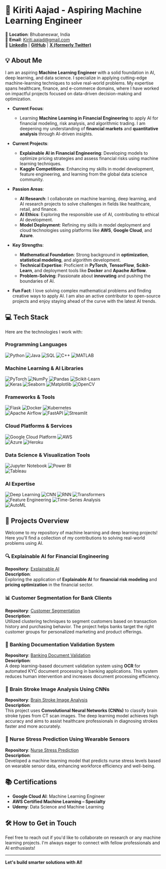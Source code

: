 # 🌟 **Kiriti Aajad - Aspiring Machine Learning Engineer**  
📍 **Location**: Bhubaneswar, India  
📧 **Email**: Kiriti.aajad@gmail.com   
🔗 **[LinkedIn](https://www.linkedin.com/in/kiriti-aajad-7894101aa/)** | **[GitHub](https://github.com/Kiritiaajd)** | **[X (formerly Twitter)](https://x.com/kiriti_aajad)**  

## 💡 **About Me**  
I am an aspiring **Machine Learning Engineer** with a solid foundation in AI, deep learning, and data science. I specialize in applying cutting-edge machine-learning techniques to solve real-world problems. My expertise spans healthcare, finance, and e-commerce domains, where I have worked on impactful projects focused on data-driven decision-making and optimization. 

- **Current Focus**:  
   - Learning **Machine Learning in Financial Engineering** to apply AI for financial modeling, risk analysis, and algorithmic trading. I am deepening my understanding of **financial markets** and **quantitative analysis** through AI-driven insights.

- **Current Projects**:  
   - **Explainable AI in Financial Engineering**: Developing models to optimize pricing strategies and assess financial risks using machine learning techniques.  
   - **Kaggle Competitions**: Enhancing my skills in model development, feature engineering, and learning from the global data science community.

- **Passion Areas**:  
   - **AI Research**: I collaborate on machine learning, deep learning, and AI research projects to solve challenges in fields like healthcare, retail, and finance.  
   - **AI Ethics**: Exploring the responsible use of AI, contributing to ethical AI development.  
   - **Model Deployment**: Refining my skills in model deployment and cloud technologies using platforms like **AWS**, **Google Cloud**, and **Azure**.

- **Key Strengths**:  
   - **Mathematical Foundation**: Strong background in **optimization**, **statistical modeling**, and algorithm development.  
   - **Technical Expertise**: Proficient in **PyTorch**, **TensorFlow**, **Scikit-Learn**, and deployment tools like **Docker** and **Apache Airflow**.  
   - **Problem-Solving**: Passionate about **innovating** and pushing the boundaries of AI.

- **Fun Fact**: I love solving complex mathematical problems and finding creative ways to apply AI. I am also an active contributor to open-source projects and enjoy staying ahead of the curve with the latest AI trends.

## 💻 **Tech Stack**  
Here are the technologies I work with:

### **Programming Languages**  
![Python](https://img.shields.io/badge/python-%2314354C.svg?style=for-the-badge&logo=python&logoColor=white) ![Java](https://img.shields.io/badge/java-%23ED8B00.svg?style=for-the-badge&logo=openjdk&logoColor=white) ![SQL](https://img.shields.io/badge/SQL-%2300707F.svg?style=for-the-badge&logo=postgresql&logoColor=white) ![C++](https://img.shields.io/badge/C++-%2300599C.svg?style=for-the-badge&logo=cplusplus&logoColor=white) ![MATLAB](https://img.shields.io/badge/MATLAB-%23E20000.svg?style=for-the-badge&logo=matlab&logoColor=white)

### **Machine Learning & AI Libraries**  
![PyTorch](https://img.shields.io/badge/PyTorch-%23EE4C2C.svg?style=for-the-badge&logo=PyTorch&logoColor=white) ![NumPy](https://img.shields.io/badge/numpy-%23013243.svg?style=for-the-badge&logo=numpy&logoColor=white) ![Pandas](https://img.shields.io/badge/pandas-%23150458.svg?style=for-the-badge&logo=pandas&logoColor=white) ![Scikit-Learn](https://img.shields.io/badge/scikit--learn-%23F7931E.svg?style=for-the-badge&logo=scikit-learn&logoColor=white)  
![Keras](https://img.shields.io/badge/Keras-%23D00000.svg?style=for-the-badge&logo=Keras&logoColor=white) ![Seaborn](https://img.shields.io/badge/Seaborn-%23000000.svg?style=for-the-badge&logo=seaborn&logoColor=white) ![Matplotlib](https://img.shields.io/badge/Matplotlib-%23E6E6E6.svg?style=for-the-badge&logo=matplotlib&logoColor=black) ![OpenCV](https://img.shields.io/badge/OpenCV-%23EE4C2C.svg?style=for-the-badge&logo=opencv&logoColor=white)

### **Frameworks & Tools**  
![Flask](https://img.shields.io/badge/Flask-%23000000.svg?style=for-the-badge&logo=flask&logoColor=white) ![Docker](https://img.shields.io/badge/Docker-%232496ED.svg?style=for-the-badge&logo=docker&logoColor=white) ![Kubernetes](https://img.shields.io/badge/Kubernetes-%233C8739.svg?style=for-the-badge&logo=kubernetes&logoColor=white)  
![Apache Airflow](https://img.shields.io/badge/Apache%20Airflow-%23696969.svg?style=for-the-badge&logo=apache-airflow&logoColor=white) ![FastAPI](https://img.shields.io/badge/FastAPI-%23FF5C5C.svg?style=for-the-badge&logo=fastapi&logoColor=white) ![Streamlit](https://img.shields.io/badge/Streamlit-%233AB0A7.svg?style=for-the-badge&logo=streamlit&logoColor=white)

### **Cloud Platforms & Services**  
![Google Cloud Platform](https://img.shields.io/badge/Google%20Cloud-%23FFCC00.svg?style=for-the-badge&logo=googlecloud&logoColor=white) ![AWS](https://img.shields.io/badge/AWS-%23FF9900.svg?style=for-the-badge&logo=amazonaws&logoColor=white)  
![Azure](https://img.shields.io/badge/Azure-%23007FFF.svg?style=for-the-badge&logo=microsoftazure&logoColor=white) ![Heroku](https://img.shields.io/badge/Heroku-%23C8C8C8.svg?style=for-the-badge&logo=heroku&logoColor=white)

### **Data Science & Visualization Tools**  
![Jupyter Notebook](https://img.shields.io/badge/Jupyter%20Notebook-%23F37626.svg?style=for-the-badge&logo=jupyter&logoColor=white) ![Power BI](https://img.shields.io/badge/Power%20BI-%23007A8A.svg?style=for-the-badge&logo=powerbi&logoColor=white)  
![Tableau](https://img.shields.io/badge/Tableau-%23E97627.svg?style=for-the-badge&logo=tableau&logoColor=white)

### **AI Expertise**  
![Deep Learning](https://img.shields.io/badge/Deep%20Learning-%23378E3D.svg?style=for-the-badge&logo=tensorflow&logoColor=white) ![CNN](https://img.shields.io/badge/CNN-%23000C39.svg?style=for-the-badge&logo=tensorflow&logoColor=white) ![RNN](https://img.shields.io/badge/RNN-%23000000.svg?style=for-the-badge&logo=python&logoColor=white) ![Transformers](https://img.shields.io/badge/Transformers-%23FF6F00.svg?style=for-the-badge&logo=transformers&logoColor=white)  
![Feature Engineering](https://img.shields.io/badge/Feature%20Engineering-%23D50000.svg?style=for-the-badge&logo=python&logoColor=white) ![Time-Series Analysis](https://img.shields.io/badge/Time--Series%20Analysis-%23FF6F00.svg?style=for-the-badge&logo=python&logoColor=white)  
![AutoML](https://img.shields.io/badge/AutoML-%23FFB11C.svg?style=for-the-badge&logo=automl&logoColor=white)  

## 📂 **Projects Overview**

Welcome to my repository of machine learning and deep learning projects! Here you'll find a collection of my contributions to solving real-world problems using AI.

### 🔍 **Explainable AI for Financial Engineering**  
**Repository**: [Explainable AI](https://github.com/Kiritiaajd/Credit_risk_analysis_with_ExplainableAI.git)  
**Description**:  
Exploring the application of **Explainable AI** for **financial risk modeling** and **pricing optimization** in the financial sector.

### 📊 **Customer Segmentation for Bank Clients**  
**Repository**: [Customer Segmentation](https://github.com/Kiritiaajd/Customer-Segmentation-for-Banking-Clients.git)  
**Description**:  
Utilized clustering techniques to segment customers based on transaction history and purchasing behavior. The project helps banks target the right customer groups for personalized marketing and product offerings.

### 📄 **Banking Documentation Validation System**  
**Repository**: [Banking Document Validation](https://github.com/Kiritiaajd/Banking-Documentation-Validation-and-account-creation.git)  
**Description**:  
A deep learning-based document validation system using **OCR** for automated KYC document processing in banking applications. This system reduces human intervention and increases document processing efficiency.

### 🧠 **Brain Stroke Image Analysis Using CNNs**  
**Repository**: [Brain Stroke Image Analysis](https://github.com/Kiritiaajd/Brain_Stroke_Image_Analysis.git)  
**Description**:  
This project uses **Convolutional Neural Networks (CNNs)** to classify brain stroke types from CT scan images. The deep learning model achieves high accuracy and aims to assist healthcare professionals in diagnosing strokes faster and more accurately.

### 🏥 **Nurse Stress Prediction Using Wearable Sensors**  
**Repository**: [Nurse Stress Prediction]((https://github.com/Kiritiaajd/Hospital-Employee-Stress-Prediction-Using-Wearable-Sensors.git))  
**Description**:  
Developed a machine learning model that predicts nurse stress levels based on wearable sensor data, enhancing workforce efficiency and well-being.


## 📚 **Certifications**
- **Google Cloud AI**: Machine Learning Engineer  
- **AWS Certified Machine Learning – Specialty**  
- **Udemy**: Data Science and Machine Learning

## 🛠 **How to Get in Touch**  
Feel free to reach out if you'd like to collaborate on research or any machine learning projects. I'm always eager to connect with fellow professionals and AI enthusiasts!

---

**Let's build smarter solutions with AI!**
